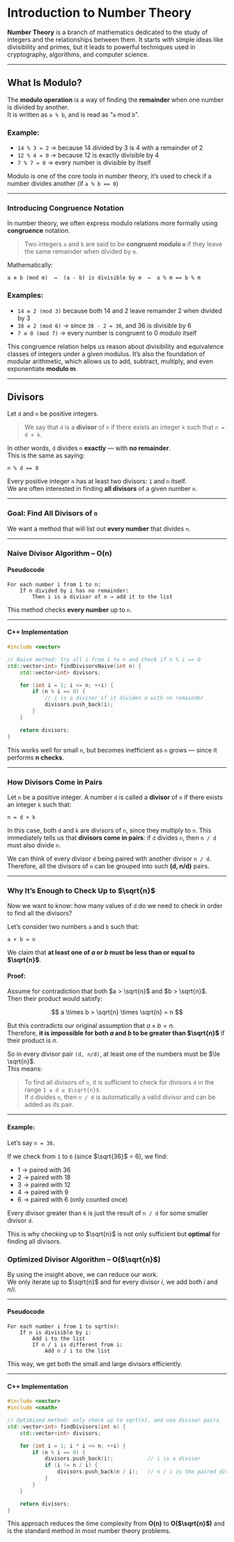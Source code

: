 # Introduction to Number Theory

**Number Theory** is a branch of mathematics dedicated to the study of integers and the relationships between them. It starts with simple ideas like divisibility and primes, but it leads to powerful techniques used in cryptography, algorithms, and computer science.

---


## What Is Modulo?

The **modulo operation** is a way of finding the **remainder** when one number is divided by another.  
It is written as `a % b`, and is read as “`a` mod `b`”.

### Example:
- `14 % 3 = 2` → because 14 divided by 3 is 4 with a remainder of 2  
- `12 % 4 = 0` → because 12 is exactly divisible by 4  
- `7 % 7 = 0` → every number is divisible by itself

Modulo is one of the core tools in number theory, it’s used to check if a number divides another (if `a % b == 0`)


---

### Introducing Congruence Notation

In number theory, we often express modulo relations more formally using **congruence** notation.

> Two integers `a` and `b` are said to be **congruent modulo `m`** if they leave the same remainder when divided by `m`.

Mathematically:
```
a ≡ b (mod m)  ⇔  (a - b) is divisible by m  ⇔  a % m == b % m
```

### Examples:

- `14 ≡ 2 (mod 3)` because both 14 and 2 leave remainder 2 when divided by 3
- `38 ≡ 2 (mod 6)` → since `38 - 2 = 36`, and 36 is divisible by 6
- `7 ≡ 0 (mod 7)` → every number is congruent to 0 modulo itself

This congruence relation helps us reason about divisibility and equivalence classes of integers under a given modulus. It’s also the foundation of modular arithmetic, which allows us to add, subtract, multiply, and even exponentiate **modulo m**.

---

## Divisors

Let `d` and `n` be positive integers.

> We say that `d` is a **divisor** of `n` if there exists an integer `k` such that `n = d × k`.

In other words, `d` divides `n` **exactly** — with **no remainder**.  
This is the same as saying:
```
n % d == 0
```

Every positive integer `n` has at least two divisors: `1` and `n` itself.  
We are often interested in finding **all divisors** of a given number `n`.

---

### Goal: Find All Divisors of `n`

We want a method that will list out **every number** that divides `n`.

---

### Naive Divisor Algorithm – O(n)

#### Pseudocode

```
For each number i from 1 to n:
    If n divided by i has no remainder:
        Then i is a divisor of n → add it to the list
```

This method checks **every number** up to `n`.

---

#### C++ Implementation

```cpp
#include <vector>

// Naive method: try all i from 1 to n and check if n % i == 0
std::vector<int> findDivisorsNaive(int n) {
    std::vector<int> divisors;

    for (int i = 1; i <= n; ++i) {
        if (n % i == 0) {
            // i is a divisor if it divides n with no remainder
            divisors.push_back(i);
        }
    }

    return divisors;
}
```

This works well for small `n`, but becomes inefficient as `n` grows — since it performs **n checks**.

---

### How Divisors Come in Pairs

Let `n` be a positive integer. A number `d` is called a **divisor** of `n` if there exists an integer `k` such that:

```
n = d × k
```

In this case, both `d` and `k` are divisors of `n`, since they multiply to `n`. This immediately tells us that **divisors come in pairs**: if `d` divides `n`, then `n / d` must also divide `n`.

We can think of every divisor `d` being paired with another divisor `n / d`. Therefore, all the divisors of `n` can be grouped into such **(d, n/d)** pairs.

---

### Why It’s Enough to Check Up to $\sqrt{n}$

Now we want to know: how many values of `d` do we need to check in order to find all the divisors?

Let’s consider two numbers `a` and `b` such that:

```
a × b = n
```

We claim that **at least one of $a$ or $b$ must be less than or equal to $\sqrt{n}$**.

#### Proof:

Assume for contradiction that both $a > \sqrt{n}$ and $b > \sqrt{n}$.  
Then their product would satisfy:

$$
a \times b > \sqrt{n} \times \sqrt{n} = n
$$

But this contradicts our original assumption that $a \times b = n$.  
Therefore, **it is impossible for both $a$ and $b$ to be greater than $\sqrt{n}$** if their product is $n$.

So in every divisor pair `(d, n/d)`, at least one of the numbers must be $\le \sqrt{n}$.  
This means:

> To find all divisors of `n`, it is sufficient to check for divisors `d` in the range `1 ≤ d ≤ $\sqrt{n}$`.  
> If `d` divides `n`, then `n / d` is automatically a valid divisor and can be added as its pair.

---

#### Example:

Let’s say `n = 36`.

If we check from `1` to `6` (since $\sqrt{36}$ = 6), we find:
- 1 → paired with 36
- 2 → paired with 18
- 3 → paired with 12
- 4 → paired with 9
- 6 → paired with 6 (only counted once)

Every divisor greater than `6` is just the result of `n / d` for some smaller divisor `d`.

This is why checking up to $\sqrt{n}$ is not only sufficient but **optimal** for finding all divisors.


### Optimized Divisor Algorithm – O($\sqrt{n}$)

By using the insight above, we can reduce our work.  
We only iterate up to $\sqrt{n}$ and for every divisor $i$, we add both $i$ and $n / i$.

---

#### Pseudocode

```
For each number i from 1 to sqrt(n):
    If n is divisible by i:
        Add i to the list
        If n / i is different from i:
            Add n / i to the list
```

This way, we get both the small and large divisors efficiently.

---

#### C++ Implementation

```cpp
#include <vector>
#include <cmath>

// Optimized method: only check up to sqrt(n), and use divisor pairs
std::vector<int> findDivisors(int n) {
    std::vector<int> divisors;

    for (int i = 1; i * i <= n; ++i) {
        if (n % i == 0) {
            divisors.push_back(i);           // i is a divisor
            if (i != n / i) {
                divisors.push_back(n / i);   // n / i is the paired divisor
            }
        }
    }

    return divisors;
}
```

This approach reduces the time complexity from **O(n)** to **O($\sqrt{n}$)** and is the standard method in most number theory problems.


